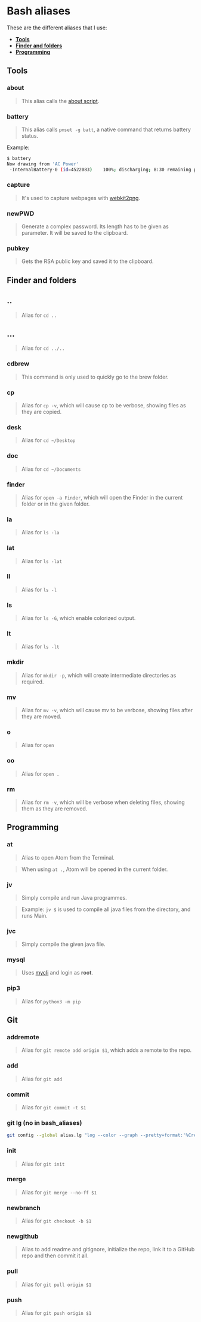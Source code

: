 # Bash aliases

These are the different aliases that I use:

- **[Tools](#tools)**
- **[Finder and folders](#ff)**
- **[Programming](#prog)**

<a name="tools"></a>
## Tools

### about
> This alias calls the [about script](https://github.com/Harchytekt/about).

### battery
> This alias calls ```pmset -g batt```, a native command that returns battery status.

Example:

```bash
$ battery
Now drawing from 'AC Power'
 -InternalBattery-0 (id=4522083)    100%; discharging; 8:30 remaining present: true
```

### capture
> It's used to capture webpages with [webkit2png](http://www.paulhammond.org/webkit2png/).

### newPWD
> Generate a complex password. Its length has to be given as parameter.
> It will be saved to the clipboard.

### pubkey
> Gets the RSA public key and saved it to the clipboard.

<a name="ff"></a>
## Finder and folders

## ..
> Alias for ```cd ..```

## ...
> Alias for ```cd ../..```

### cdbrew
> This command is only used to quickly go to the brew folder.

### cp
> Alias for ```cp -v```, which will cause cp to be verbose, showing files as they are copied.

### desk
> Alias for ```cd ~/Desktop```

### doc
> Alias for ```cd ~/Documents```

### finder
> Alias for ```open -a Finder```, which will open the Finder in the current
> folder or in the given folder.

### la
> Alias for ```ls -la```

### lat
> Alias for ```ls -lat```

### ll
> Alias for ```ls -l```

### ls
> Alias for ```ls -G```, which enable colorized output.

### lt
> Alias for ```ls -lt```

### mkdir
> Alias for ```mkdir -p```, which will create intermediate directories as required.

### mv
> Alias for ```mv -v```, which will cause mv to be verbose, showing files after they are moved.

### o
> Alias for ```open```

### oo
> Alias for ```open .```

### rm
> Alias for ```rm -v```, which will be verbose when deleting files, showing them as they are removed.

<a name="prog"></a>
## Programming

### at
> Alias to open Atom from the Terminal.

> When using ```at .```, Atom will be opened in the current folder.

### jv
> Simply compile and run Java programmes.

> Example: ```jv $``` is used to compile all java files from the directory, and runs Main.

### jvc
> Simply compile the given java file.

### mysql
> Uses [mycli](https://www.mycli.net) and login as **root**.

### pip3
> Alias for ```python3 -m pip```

## Git

### addremote
> Alias for ```git remote add origin $1```, which adds a remote to the repo.

### add
> Alias for ```git add```

### commit
> Alias for ```git commit -t $1```

### git lg (no in bash_aliases)
```bash
git config --global alias.lg "log --color --graph --pretty=format:'%Cred%h%Creset -%C(yellow)%d%Creset %s %Cgreen(%cr) %C(bold blue)<%an>%Creset' --abbrev-commit"
```

### init
> Alias for ```git init```

### merge
> Alias for ```git merge --no-ff $1```

### newbranch
> Alias for ```git checkout -b $1```

### newgithub
> Alias to add readme and gitignore, initialize the repo, link it to a GitHub repo and then commit it all.

### pull
> Alias for ```git pull origin $1```

### push
> Alias for ```git push origin $1```
